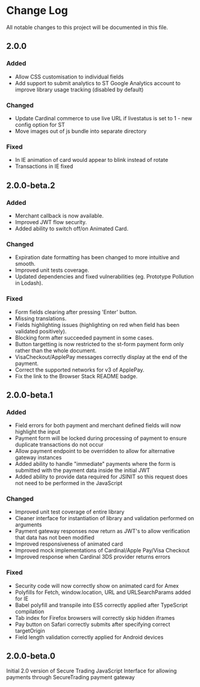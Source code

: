# Change Log

All notable changes to this project will be documented in this file.

## 2.0.0

### Added

- Allow CSS customisation to individual fields
- Add support to submit analytics to ST Google Analytics account to improve library usage tracking (disabled by default)

### Changed

- Update Cardinal commerce to use live URL if livestatus is set to 1 - new config option for ST
- Move images out of js bundle into separate directory

### Fixed

- In IE animation of card would appear to blink instead of rotate
- Transactions in IE fixed

## 2.0.0-beta.2

### Added

- Merchant callback is now available.
- Improved JWT flow security.
- Added ability to switch off/on Animated Card.

### Changed

- Expiration date formatting has been changed to more intuitive and smooth.
- Improved unit tests coverage.
- Updated dependencies and fixed vulnerabilities (eg. Prototype Pollution in Lodash).

### Fixed

- Form fields clearing after pressing 'Enter' button.
- Missing translations.
- Fields highlighting issues (highlighting on red when field has been validated positively).
- Blocking form after succeeded payment in some cases.
- Button targetting is now restricted to the st-form payment form only rather than the whole document.
- VisaCheckout/ApplePay messages correctly display at the end of the payment.
- Correct the supported networks for v3 of ApplePay.
- Fix the link to the Browser Stack README badge.

## 2.0.0-beta.1

### Added

- Field errors for both payment and merchant defined fields will now highlight the input
- Payment form will be locked during processing of payment to ensure duplicate transactions do not occur
- Allow payment endpoint to be overridden to allow for alternative gateway instances
- Added ability to handle "immediate" payments where the form is submitted with the payment data inside the initial JWT
- Added ability to provide data required for JSINIT so this request does not need to be performed in the JavaScript

### Changed

- Improved unit test coverage of entire library
- Cleaner interface for instantiation of library and validation performed on arguments
- Payment gateway responses now return as JWT's to allow verification that data has not been modified
- Improved responsiveness of animated card
- Improved mock implementations of Cardinal/Apple Pay/Visa Checkout
- Improved response when Cardinal 3DS provider returns errors

### Fixed

- Security code will now correctly show on animated card for Amex
- Polyfills for Fetch, window.location, URL and URLSearchParams added for IE
- Babel polyfill and transpile into ES5 correctly applied after TypeScript compilation
- Tab index for Firefox browsers will correctly skip hidden iframes
- Pay button on Safari correctly submits after specifying correct targetOrigin
- Field length validation correctly applied for Android devices

## 2.0.0-beta.0

Initial 2.0 version of Secure Trading JavaScript Interface for allowing payments through SecureTrading payment gateway
